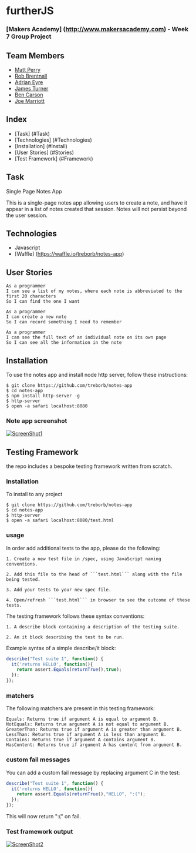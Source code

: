 # furtherJS
### [Makers Academy] (http://www.makersacademy.com) - Week 7 Group Project

## Team Members
* [Matt Perry](https://github.com/thesedatedprince)
* [Rob Brentnall](https://github.com/treborb)
* [Adrian Eyre](https://github.com/adrianeyre)
* [James Turner](https://github.com/JamesTurnerGit)
* [Ben Carson](https://github.com/BenJohnCarson)
* [Joe Marriott](https://github.com/j-marriott)

## Index
* [Task] (#Task)
* [Technologies] (#Technologies)
* [Installation] (#Install)
* [User Stories] (#Stories)
* [Test Framework] (#Framework)

## <a name="Task">Task</a>
Single Page Notes App

This is a single-page notes app allowing users to create a note, and have it
appear in a list of notes created that session. Notes will not persist beyond the
user session.

## <a name="Technologies">Technologies</a>
* Javascript
* [Waffle] (https://waffle.io/treborb/notes-app)

## <a name="Stories">User Stories</a>
```
As a programmer
I can see a list of my notes, where each note is abbreviated to the first 20 characters
So I can find the one I want

As a programmer
I can create a new note
So I can record something I need to remember

As a programmer
I can see the full text of an individual note on its own page
So I can see all the information in the note
```

## <a name="Install">Installation</a>
To use the notes app and install node http server, follow these instructions:

```
$ git clone https://github.com/treborb/notes-app
$ cd notes-app
$ npm install http-server -g
$ http-server
$ open -a safari localhost:8080
```

### Note app screenshot
[![ScreenShot1](https://raw.githubusercontent.com/treborb/notes-app/master/images/screenshot1.png)](https://raw.githubusercontent.com/treborb/notes-app/master/images/screenshot1.png "Screen Shot 1")

## <a name="Framework">Testing Framework</a>
the repo includes a bespoke testing framework written from scratch.

### Installation
To install to any project
```
$ git clone https://github.com/treborb/notes-app
$ cd notes-app
$ http-server
$ open -a safari localhost:8080/test.html
```

### usage

In order add additional tests to the app, please do the following:

```
1. Create a new test file in /spec, using JavaScript naming conventions.

2. Add this file to the head of ```test.html``` along with the file being tested.

3. Add your tests to your new spec file.

4. Open/refresh ```test.html``` in browser to see the outcome of these tests.
```

The testing framework follows these syntax conventions:

```
1. A describe block containing a description of the testing suite.

2. An it block describing the test to be run.
```

Example syntax of a simple describe/it block:
```js
describe("Test suite 1", function() {
  it('returns HELLO', function(){
    return assert.Equals(returnTrue(),true);
  });
});

```

### matchers
The following matchers are present in this testing framework:

```
Equals: Returns true if argument A is equal to argument B.
NotEquals: Returns true argument A is not equal to argument B.
GreaterThan: Returns true if argument A is greater than argument B.
LessThan: Returns true if argument A is less than argument B.
Contains: Returns true if argument A contains argument B.
HasContent: Returns true if argument A has content from argument B.
```

### custom fail messages
You can add a custom fail message by replacing argument C in the test:

```js
describe("Test suite 1", function() {
  it('returns HELLO', function(){
    return assert.Equals(returnTrue(),"HELLO", ":(");
  });
});
```

This will now return ":(" on fail.

### Test framework output

[![ScreenShot2](https://raw.githubusercontent.com/treborb/notes-app/master/images/screenshot2.png)](https://raw.githubusercontent.com/treborb/notes-app/master/images/screenshot2.png "Screen Shot 2")
